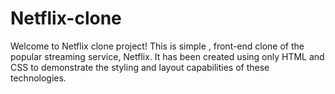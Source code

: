 # Netflix-clone
Welcome to Netflix clone project! This is simple , front-end clone of the popular streaming service, Netflix. It has been created using only HTML and CSS to demonstrate the styling and layout capabilities of these technologies.
